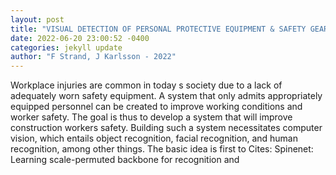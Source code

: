 ```yaml
--- 
layout: post 
title: "VISUAL DETECTION OF PERSONAL PROTECTIVE EQUIPMENT & SAFETY GEAR ON INDUSTRY WORKERS" 
date: 2022-06-20 23:00:52 -0400 
categories: jekyll update 
author: "F Strand, J Karlsson - 2022" 
--- 
```

Workplace injuries are common in today s society due to a lack of adequately worn safety equipment. A system that only admits appropriately equipped personnel can be created to improve working conditions and worker safety. The goal is thus to develop a system that will improve construction workers safety. Building such a system necessitates computer vision, which entails object recognition, facial recognition, and human recognition, among other things. The basic idea is first to Cites: Spinenet: Learning scale-permuted backbone for recognition and